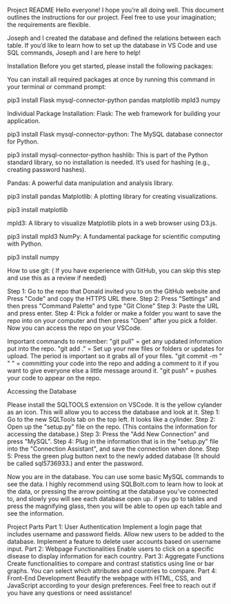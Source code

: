 Project README
Hello everyone! I hope you’re all doing well. This document outlines the instructions for our project. Feel free to use your imagination; the requirements are flexible.

Joseph and I created the database and defined the relations between each table. If you’d like to learn how to set up the database in VS Code and use SQL commands, Joseph and I are here to help!

Installation
Before you get started, please install the following packages:

You can install all required packages at once by running this command in your terminal or command prompt:


pip3 install Flask mysql-connector-python pandas matplotlib mpld3 numpy

Individual Package Installation:
Flask: The web framework for building your application.


pip3 install Flask
mysql-connector-python: The MySQL database connector for Python.

pip3 install mysql-connector-python
hashlib: This is part of the Python standard library, so no installation is needed. It’s used for hashing (e.g., creating password hashes).

Pandas: A powerful data manipulation and analysis library.

pip3 install pandas
Matplotlib: A plotting library for creating visualizations.


pip3 install matplotlib

mpld3: A library to visualize Matplotlib plots in a web browser using D3.js.


pip3 install mpld3
NumPy: A fundamental package for scientific computing with Python.

pip3 install numpy

How to use git: ( If you have experience with GitHub, you can skip this step and use this as a review if needed)

Step 1: Go to the repo that Donald invited you to on the GitHub website and Press "Code" and copy the HTTPS URL there. 
Step 2: Press "Settings" and then press "Command Palette" and type "Git Clone"
Step 3: Paste the URL and press enter.
Step 4: Pick a folder or make a folder you want to save the repo into on your computer and then press "Open" after you pick a folder.
Now you can access the repo on your VSCode.

Important commands to remember:
"git pull" = get any updated information put into the repo.
"git add ." = Set up your new files or folders or updates for upload. The period is important so it grabs all of your files.
"git commit -m " " " = committing your code into the repo and adding a comment to it if you want to give everyone else a little message around it.
"git push" = pushes your code to appear on the repo.

Accessing the Database

Please install the SQLTOOLS extension on VSCode. It is the yellow cylander as an icon. This will allow you to access the database and look at it. 
Step 1: Go to the new SQLTools tab on the top left. It looks like a cylinder.
Step 2: Open up the "setup.py" file on the repo. (This contains the information for accessing the database.)
Step 3: Press the "Add New Connection" and press "MySQL".
Step 4: Plug in the information that is in the "setup.py" file into the "Connection Assistant", and save the connection when done.
Step 5: Press the green plug button next to the newly added database (It should be called sql5736933.) and enter the password.

Now you are in the database. You can use some basic MySQL commands to see the data. I highly recommend using SQLBolt.com to learn how to look at the data, or pressing the arrow pointing at the database you've connected to, and slowly you will see each database open up. 
if you go to tables and press the magnifying glass, then you will be able to open up each table and see the information.



Project Parts
Part 1: User Authentication
Implement a login page that includes username and password fields.
Allow new users to be added to the database.
Implement a feature to delete user accounts based on username input.
Part 2: Webpage Functionalities
Enable users to click on a specific disease to display information for each country.
Part 3: Aggregate Functions
Create functionalities to compare and contrast statistics using line or bar graphs.
You can select which attributes and countries to compare.
Part 4: Front-End Development
Beautify the webpage with HTML, CSS, and JavaScript according to your design preferences.
Feel free to reach out if you have any questions or need assistance!